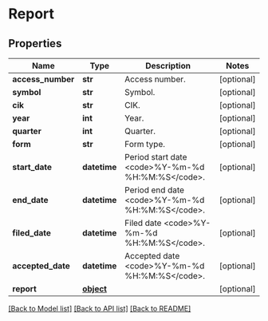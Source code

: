 # Report

## Properties
Name | Type | Description | Notes
------------ | ------------- | ------------- | -------------
**access_number** | **str** | Access number. | [optional] 
**symbol** | **str** | Symbol. | [optional] 
**cik** | **str** | CIK. | [optional] 
**year** | **int** | Year. | [optional] 
**quarter** | **int** | Quarter. | [optional] 
**form** | **str** | Form type. | [optional] 
**start_date** | **datetime** | Period start date &lt;code&gt;%Y-%m-%d %H:%M:%S&lt;/code&gt;. | [optional] 
**end_date** | **datetime** | Period end date &lt;code&gt;%Y-%m-%d %H:%M:%S&lt;/code&gt;. | [optional] 
**filed_date** | **datetime** | Filed date &lt;code&gt;%Y-%m-%d %H:%M:%S&lt;/code&gt;. | [optional] 
**accepted_date** | **datetime** | Accepted date &lt;code&gt;%Y-%m-%d %H:%M:%S&lt;/code&gt;. | [optional] 
**report** | [**object**](.md) |  | [optional] 

[[Back to Model list]](../README.md#documentation-for-models) [[Back to API list]](../README.md#documentation-for-api-endpoints) [[Back to README]](../README.md)


